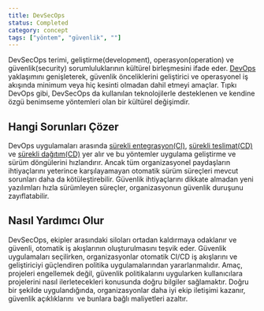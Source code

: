 ```yaml
---
title: DevSecOps 
status: Completed
category: concept
tags: ["yöntem", "güvenlik", ""]
---
```


DevSecOps terimi, geliştirme(development), operasyon(operation) ve güvenlik(security) sorumluluklarının kültürel birleşmesini ifade eder. [DevOps](/tr/devops/) yaklaşımını genişleterek, güvenlik önceliklerini geliştirici ve operasyonel iş akışında minimum veya hiç kesinti olmadan dahil etmeyi amaçlar. Tıpkı DevOps gibi, DevSecOps da kullanılan teknolojilerle desteklenen ve kendine özgü benimseme yöntemleri olan bir kültürel değişimdir.

## Hangi Sorunları Çözer

DevOps uygulamaları arasında [sürekli entegrasyon(CI)](/tr/continuous-integration/), [sürekli teslimat(CD)](/tr/continuous-delivery/) ve [sürekli dağıtım(CD)](/tr/continuous-deployment/) yer alır ve bu yöntemler uygulama geliştirme ve sürüm döngülerini hızlandırır. Ancak tüm organizasyonel paydaşların ihtiyaçlarını yeterince karşılayamayan otomatik sürüm süreçleri mevcut sorunları daha da kötüleştirebilir. Güvenlik ihtiyaçlarını dikkate almadan yeni yazılımları hızla sürümleyen süreçler, organizasyonun güvenlik duruşunu zayıflatabilir.

## Nasıl Yardımcı Olur

DevSecOps, ekipler arasındaki siloları ortadan kaldırmaya odaklanır ve güvenli, otomatik iş akışlarının oluşturulmasını teşvik eder. Güvenlik uygulamaları seçilirken, organizasyonlar otomatik CI/CD iş akışlarını ve geliştiriciyi güçlendiren politika uygulamalarından yararlanmalıdır. Amaç, projeleri engellemek değil, güvenlik politikalarını uygularken kullanıcılara projelerini nasıl ilerletecekleri konusunda doğru bilgiler sağlamaktır. Doğru bir şekilde uygulandığında, organizasyonlar daha iyi ekip iletişimi kazanır, güvenlik açıklıklarını  ve bunlara bağlı maliyetleri azaltır.
